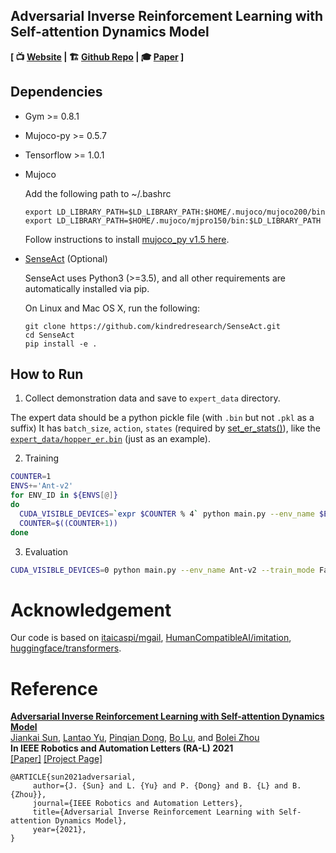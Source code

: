 ## Adversarial Inverse Reinforcement Learning with Self-attention Dynamics Model

**[  📺 [Website](https://decisionforce.github.io/MAIRL/) | 🏗 [Github Repo](https://github.com/decisionforce/MAIRL) | 🎓 [Paper](http://bzhou.ie.cuhk.edu.hk/robotics/MAIRL_draft.pdf) ]**

## Dependencies
* Gym >= 0.8.1
* Mujoco-py >= 0.5.7
* Tensorflow >= 1.0.1
* Mujoco

    Add the following path to ~/.bashrc
    ```
    export LD_LIBRARY_PATH=$LD_LIBRARY_PATH:$HOME/.mujoco/mujoco200/bin
    export LD_LIBRARY_PATH=$HOME/.mujoco/mjpro150/bin:$LD_LIBRARY_PATH
    ```
    Follow instructions to install [mujoco_py v1.5 here](https://github.com/openai/mujoco-py/tree/498b451a03fb61e5bdfcb6956d8d7c881b1098b5#install-mujoco).

* [SenseAct](https://github.com/kindredresearch/SenseAct) (Optional)

    SenseAct uses Python3 (>=3.5), and all other requirements are automatically installed via pip.
    
    On Linux and Mac OS X, run the following:
    ```
    git clone https://github.com/kindredresearch/SenseAct.git
    cd SenseAct
    pip install -e .
    ```

## How to Run
1. Collect demonstration data and save to `expert_data` directory.

The expert data should be a python pickle file (with `.bin` but not `.pkl` as a suffix) It has `batch_size`, `action`, `states` (required by [set_er_stats()](https://github.com/decisionforce/MAIRL/blob/main/common.py#L19)), like the [`expert_data/hopper_er.bin`](https://github.com/decisionforce/MAIRL/blob/main/expert_data/hopper_er.bin) (just as an example).

2. Training

```bash
COUNTER=1
ENVS+='Ant-v2'
for ENV_ID in ${ENVS[@]}
do
  CUDA_VISIBLE_DEVICES=`expr $COUNTER % 4` python main.py --env_name $ENV_ID --alg mairlImit --obs_mode state &
  COUNTER=$((COUNTER+1))
done
```
3. Evaluation
```bash
CUDA_VISIBLE_DEVICES=0 python main.py --env_name Ant-v2 --train_mode False
```

# Acknowledgement
Our code is based on [itaicaspi/mgail](https://github.com/itaicaspi/mgail), [HumanCompatibleAI/imitation](https://github.com/HumanCompatibleAI/imitation), [huggingface/transformers](https://github.com/huggingface/transformers).

# Reference
**[Adversarial Inverse Reinforcement Learning with Self-attention Dynamics Model](http://bzhou.ie.cuhk.edu.hk/robotics/MAIRL_draft.pdf)**
<br />
[Jiankai Sun](https://scholar.google.com.hk/citations?user=726MCb8AAAAJ&hl=en),
[Lantao Yu](https://scholar.google.com/citations?user=Ixg9n-EAAAAJ&hl=en), 
[Pinqian Dong](),
[Bo Lu](https://scholar.google.com/citations?user=ENPRTpcAAAAJ&hl=en), and
[Bolei Zhou](https://scholar.google.ca/citations?user=9D4aG8AAAAAJ&hl=en)
<br />
**In IEEE Robotics and Automation Letters (RA-L) 2021**
<br />
[[Paper]](http://bzhou.ie.cuhk.edu.hk/robotics/MAIRL_draft.pdf)
[[Project Page]](https://decisionforce.github.io/MAIRL/)

```
@ARTICLE{sun2021adversarial,
     author={J. {Sun} and L. {Yu} and P. {Dong} and B. {L} and B. {Zhou}},
     journal={IEEE Robotics and Automation Letters},
     title={Adversarial Inverse Reinforcement Learning with Self-attention Dynamics Model},
     year={2021},
}
```
